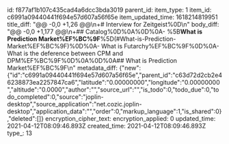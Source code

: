 id: f877af1b107c435cad4a6dcc3bda3019
parent_id: 
item_type: 1
item_id: c6991a09440441f694e57d607a56f65e
item_updated_time: 1618214819951
title_diff: "@@ -0,0 +1,26 @@\\n+# Interview for Zeitgeist%0D\\n"
body_diff: "@@ -0,0 +1,177 @@\\n+## Catalog%0D%0A%0D%0A- %5B**What is Prediction Market%EF%BC%9F**%5D(#What-is-Prediction-Market%EF%BC%9F)%0D%0A- What is Futarchy%EF%BC%9F%0D%0A- What is the deference between CPM and DPM%EF%BC%9F%0D%0A%0D%0A## What is Prediction Market%EF%BC%9F\\n"
metadata_diff: {"new":{"id":"c6991a09440441f694e57d607a56f65e","parent_id":"c63d72d2cb2e46238873ea2257847ca6","latitude":"0.00000000","longitude":"0.00000000","altitude":"0.0000","author":"","source_url":"","is_todo":0,"todo_due":0,"todo_completed":0,"source":"joplin-desktop","source_application":"net.cozic.joplin-desktop","application_data":"","order":0,"markup_language":1,"is_shared":0},"deleted":[]}
encryption_cipher_text: 
encryption_applied: 0
updated_time: 2021-04-12T08:09:46.893Z
created_time: 2021-04-12T08:09:46.893Z
type_: 13